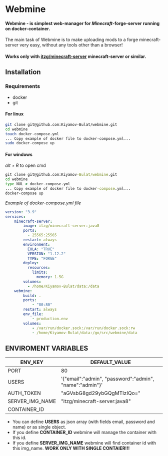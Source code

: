 # Webmine
#### Webmine - is simplest web-manager for _Minecraft_-forge-server running on docker-container.
The main task of Webmine is to make uploading mods to a forge minecraft-server very easy, without any tools other than a browser!

#### Works only with [itzg/minecraft-server](https://hub.docker.com/r/itzg/minecraft-server) minecraft-server or similar.

## Installation
### Requirements
- docker
- git
#### For linux
```bash
git clone git@github.com:Kiyamov-Bulat/webmine.git
cd webmine
touch docker-compose.yml
... Copy example of docker file to docker-compose.yml...
sudo docker-compose up
```

#### For windows
_alt + R_ to open cmd
```cmd
git clone git@github.com:Kiyamov-Bulat/webmine.git
cd webmine
type NUL > docker-compose.yml
... Copy example of docker file to docker-compose.yml...
docker-compose up
```
_Example of docker-compose.yml file_
```yaml
version: "3.9"
services:
    minecraft-server:
        image: itzg/minecraft-server:java8
        ports:
          - 25565:25565
        restart: always
        environment:
          EULA: "TRUE"
          VERSION: "1.12.2"
          TYPE: "FORGE"
        deploy:
          resources:
            limits:
              memory: 1.5G
        volumes:
          - /home/Kiyamov-Bulat/data:/data
    webmine:
        build: .
        ports: 
            - "80:80"
        restart: always
        env_file:
            - production.env
        volumes:
            - /var/run/docker.sock:/var/run/docker.sock:rw
            - /home/Kiyamov-Bulat/data:/go/src/webmine/data
```

## ENVIROMENT VARIABLES
ENV_KEY | DEFAULT_VALUE
--------|--------------
PORT | 80
USERS | '{"email":"admin", "password":"admin", "name":"admin"}'
AUTH_TOKEN | "aGVsbG8gd29ybGQgMTIzIQo="
SERVER_IMG_NAME | "itzg/minecraft-server:java8"
CONTAINER_ID |

* You can define **USERS** as json array (with fields email, password and name) or as single object.
* If you define **CONTAINER_ID** webmine will manage the container with this id.
* If you define **SERVER_IMG_NAME** webmine will find container id with this img_name. **WORK ONLY WITH SINGLE CONTAIER!!!**
